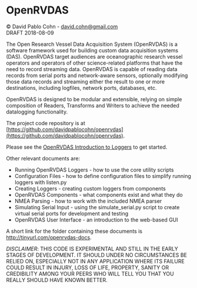 # OpenRVDAS
© David Pablo Cohn - david.cohn@gmail.com  
DRAFT 2018-08-09

The Open Research Vessel Data Acquisition System (OpenRVDAS) is a software framework used for building custom data acquisition systems (DAS). OpenRVDAS target audiences are oceanographic research vessel operators and operators of other science-related platforms that have the need to record streaming data. OpenRVDAS is capable of reading data records from serial ports and network-aware sensors, optionally modifying those data records and streaming either the result to one or more destinations, including logfiles, network ports, databases, etc.

OpenRVDAS is designed to be modular and extensible, relying on simple composition of Readers, Transforms and Writers to achieve the needed datalogging functionality.

The project code repository is at [https://github.com/davidpablocohn/openrvdas](https://github.com/davidpablocohn/openrvdas).

Please see the [OpenRVDAS Introduction to Loggers](intro_to_loggers.md) to get started.

Other relevant documents are:

* Running OpenRVDAS Loggers - how to use the core utility scripts
* Configuration Files - how to define configuration files to simplify running loggers with listen.py
* Creating Loggers - creating custom loggers from components
* OpenRVDAS Components - what components exist and what they do
* NMEA Parsing - how to work with the included NMEA parser 
* Simulating Serial Input - using the simulate_serial.py script to create virtual serial ports for development and testing
* OpenRVDAS User Interface - an introduction to the web-based GUI

A short link for the folder containing these documents is http://tinyurl.com/openrvdas-docs.

*DISCLAIMER*: THIS CODE IS EXPERIMENTAL AND STILL IN THE EARLY STAGES OF DEVELOPMENT. IT SHOULD UNDER NO CIRCUMSTANCES BE RELIED ON, ESPECIALLY NOT IN ANY APPLICATION WHERE ITS FAILURE COULD RESULT IN INJURY, LOSS OF LIFE, PROPERTY, SANITY OR CREDIBILITY AMONG YOUR PEERS WHO WILL TELL YOU THAT YOU REALLY SHOULD HAVE KNOWN BETTER.